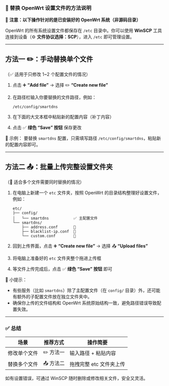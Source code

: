 ﻿### 🔧 替换 OpenWrt 设置文件的方法说明

📌 **注意：以下操作针对的是已安装好的 OpenWrt 系统（非源码目录）**

OpenWrt 的所有系统设置文件都保存在 `/etc` 目录中。你可以使用 **WinSCP** 工具连接到设备（⚙️ **文件协议选择：SCP**），进入 `/etc` 即可管理设置。

------

## 方法一 ✏️：**手动替换单个文件**

（✅ 适用于只修改 1~2 个配置文件的情况）

1. 点击 ➕ **“Add file”** → 选择 ✏️ **“Create new file”**

2. 在路径栏输入你要替换的文件路径，例如：

   ```
   /etc/config/smartdns
   ```

3. 在下面的大文本框中粘贴新的配置内容（补丁内容）

4. 点击 ✅ **绿色 “Save” 按钮** 保存更改

📝 示例：
 要替换 `smartdns` 配置，只需填写路径 `/etc/config/smartdns`，粘贴新的配置内容即可。

------

## 方法二 📤：**批量上传完整设置文件夹**

（📁 适合多个文件需要同时替换的情况）

1. 在电脑上新建一个 `etc` 文件夹，按照 OpenWrt 的目录结构整理好设置文件，例如：

   ```
   etc/
   ├── config/
   │   └── smartdns           ✅ 主配置文件
   └── smartdns/
       ├── address.conf       📄
       ├── blacklist-ip.conf  📄
       └── custom.conf        📄
   ```

2. 回到上传界面，点击 ➕ **“Create new file”** → 选择 📤 **“Upload files”**

3. 将电脑上准备好的 `etc` 文件夹整个拖进上传框

4. 等文件上传完成后，点击 ✅ **绿色 “Save” 按钮** 即可

🧠 小提示：

- 有些服务（比如 `smartdns`）除了主配置文件（在 `config/` 目录）外，还可能有额外的子配置文件放在独立文件夹中。
- 确保你上传的文件结构和 OpenWrt 系统原始结构一致，避免路径错误导致配置失效。

------

### ✅ 总结

| 场景         | 推荐方式 | 操作简要                |
| ------------ | -------- | ----------------------- |
| 修改单个文件 | ✏️ 方法一 | 输入路径 + 粘贴内容     |
| 替换多个文件 | 📤 方法二 | 拖拽完整 etc 文件夹上传 |

如有设置错误，可通过 WinSCP 随时删除或修改相关文件，安全又灵活。